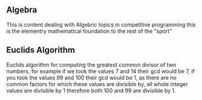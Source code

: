 ## Algebra

This is content dealing with Algebric topics in competitive programming this is the elementry mathematical foundation to the rest of the "sport"

## Euclids Algorithm

Euclids algorithm for computing the greatest common divisor of two numbers, for example if we took the values 7 and 14 their gcd would be 7, if you took the values 99 and 100 their gcd would be 1, as there are no common factors for which these values are divisible by, all whole integer values are divisible by 1 therefore both 100 and 99 are divisible by 1.
